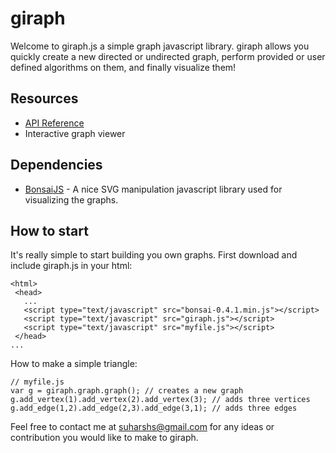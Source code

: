 # giraph

Welcome to giraph.js a simple graph javascript library.
giraph allows you quickly create a new directed or undirected graph, perform provided or user defined algorithms on them, and finally visualize them!

## Resources
* [API Reference](https://github.com/suharshs/giraph/wiki/API-Reference)
* Interactive graph viewer

## Dependencies
* [BonsaiJS](http://bonsaijs.org/) - A nice SVG manipulation javascript library used for visualizing the graphs.

## How to start
It's really simple to start building you own graphs.
First download and include giraph.js in your html:
```
<html>
 <head>
   ...
   <script type="text/javascript" src="bonsai-0.4.1.min.js"></script>
   <script type="text/javascript" src="giraph.js"></script>
   <script type="text/javascript" src="myfile.js"></script>
 </head>
...
```

How to make a simple triangle:
```
// myfile.js
var g = giraph.graph.graph(); // creates a new graph
g.add_vertex(1).add_vertex(2).add_vertex(3); // adds three vertices
g.add_edge(1,2).add_edge(2,3).add_edge(3,1); // adds three edges

```


Feel free to contact me at [suharshs@gmail.com](mailto:suharshs@gmail.com) for any ideas or contribution you would like to make to giraph.
